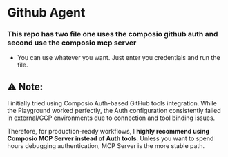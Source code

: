 # Github Agent

### This repo has two file one uses the composio github auth and second use the composio mcp server
- You can use whatever you want. Just enter you credentials and run the file.
## ⚠️ Note: 
I initially tried using Composio Auth-based GitHub tools integration. 
While the Playground worked perfectly, the Auth configuration consistently failed 
in external/GCP environments due to connection and tool binding issues. 

Therefore, for production-ready workflows, I **highly recommend using 
Composio MCP Server instead of Auth tools**. Unless you want to spend 
hours debugging authentication, MCP Server is the more stable path.
